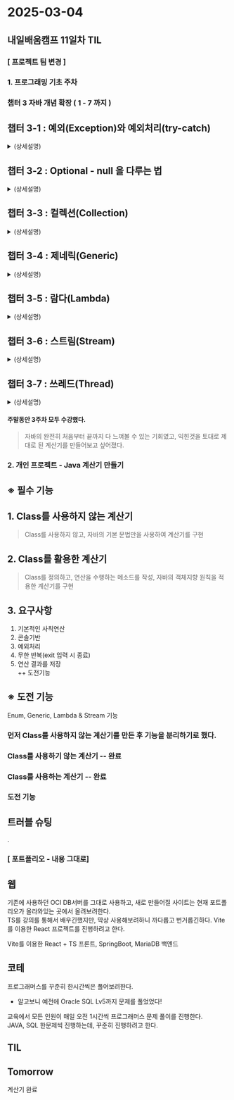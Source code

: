 # 2025-03-04
## 내일배움캠프 11일차 TIL

### [ 프로젝트 팀 변경 ]

### 1. 프로그래밍 기초 주차

### 챕터 3 자바 개념 확장 ( 1 - 7 까지 )

챕터 3-1  : 예외(Exception)와 예외처리(try-catch)
- 
<details>
<summary>
(상세설명) 
</summary>

![alt text](../../img/2025030401.png)

RuntimeException - UncheckedException  
- 예외처리를 컴파일러가 확인하지 않음  
- RuntimeException을 상속받는 모든 예외(UncheckedException)

Exception - CheckedException  
- 예외처리를 컴파일러가 확인
- Exception을 상속받는 모든 예외(CheckedException)

throws  
- throws 키워드를 사용하여 예외를 호출한 곳에서 처리하도록 강제하는 방식

**프로그램이 예기치않은 오류로 강제종료 되는것을 막고자하는 것**
</details>

챕터 3-2  : Optional - null 을 다루는 법
- 
<details>
<summary>
(상세설명) 
</summary>

</details>

챕터 3-3  : 컬렉션(Collection)
- 
<details>
<summary>
(상세설명)
</summary>

</details>

챕터 3-4  : 제네릭(Generic)
- 
<details>
<summary>
(상세설명)
</summary>

</details>

챕터 3-5  : 람다(Lambda)
- 
<details>
<summary>
(상세설명)
</summary>

</details>

챕터 3-6  : 스트림(Stream)
- 
<details>
<summary>
(상세설명)
</summary>

</details>

챕터 3-7  : 쓰레드(Thread)
- 
<details>
<summary>
(상세설명)
</summary>

</details>
  

#### 주말동안 3주차 모두 수강했다.
> 자바의 완전히 처음부터 끝까지 다 느껴볼 수 있는 기회였고, 익힌것을 토대로 제대로 된 계산기를 만들어보고 싶어졌다.


### 2. 개인 프로젝트 - Java 계산기 만들기

## ※ 필수 기능

## 1. Class를 사용하지 않는 계산기
> Class를 사용하지 않고, 자바의 기본 문법만을 사용하여 계산기를 구현

## 2. Class를 활용한 계산기
> Class를 정의하고, 연산을 수행하는 메소드를 작성, 자바의 객체지향 원칙을 적용한 계산기를 구현


## 3. 요구사항
1. 기본적인 사칙연산
2. 콘솔기반
3. 예외처리
4. 무한 반복(exit 입력 시 종료)
5. 연산 결과를 저장  
++ 도전기능

## ※ 도전 기능
Enum, Generic, Lambda & Stream 기능


### 먼저 Class를 사용하지 않는 계산기를 만든 후 기능을 분리하기로 했다.

### Class를 사용하기 않는 계산기 -- 완료

### Class를 사용하는 계산기 -- 완료

### 도전 기능





## 트러블 슈팅
.


### [ 포트폴리오 - 내용 그대로]

## 웹
기존에 사용하던 OCI DB서버를 그대로 사용하고, 새로 만들어질 사이트는 현재 포트폴리오가 올라와있는 곳에서 올려보려한다.  
TS를 강의를 통해서 배우긴했지만, 막상 사용해보려하니 까다롭고 번거롭긴하다.  Vite를 이용한 React 프로젝트를 진행하려고 한다.

Vite를 이용한 React + TS 프론트, SpringBoot, MariaDB 백엔드

## 코테
프로그래머스를 꾸준히 한시간씩은 풀어보려한다.  
- 알고보니 예전에 Oracle SQL Lv5까지 문제를 풀었었다!  
 
교육에서 모든 인원이 매일 오전 1시간씩 프로그래머스 문제 풀이를 진행한다.  
JAVA, SQL 한문제씩 진행하는데, 꾸준히 진행하려고 한다.

## TIL


## Tomorrow

계산기 완료